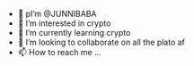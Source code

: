 - 👋 pI’m @JUNNIBABA
- 👀 I’m interested in crypto
- 🌱 I’m currently learning crypto
- 💞️ I’m looking to collaborate on all the plato af
- 📫 How to reach me ...

<!---
JUNNIBABA/JUNNIBABA is a ✨ special ✨ repository because its `README.md` (this file) appears on your GitHub profile.
You can click the Preview link to take a look at your changes.
--->
